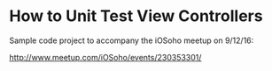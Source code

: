 # How to Unit Test View Controllers

Sample code project to accompany the iOSoho meetup on 9/12/16:

http://www.meetup.com/iOSoho/events/230353301/
